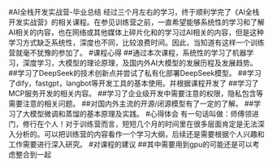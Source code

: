 #AI全栈开发实战营-毕业总结
经过三个月左右的学习，终于顺利学完了《AI全栈开发实战营》的相关课程。在参见训练营之前，一直希望能够系统性的学习和了解AI相关的内容，也在网络或其他媒体上碎片化和的学习过AI相关的内容，但是这种学习方式缺乏系统性，深度也不同，比较浪费时间。因此，当知道有这样一个训练营就毫不犹豫的参加了。
#课程心得
##通过本次课程，系统性的学习了机器学习，深度学习，大模型的理论原理，及国内外AI大模型的发展历程及发展趋势。
##学习了DeepSeek的技术创新点并尝试了私有化部署DeepSeek模型。
##学习了dify，fastgpt，langbot等开发工具的基本使用。并根据课程开发了
##学习了MCP服务开发的相关内容。
##学习了企业级开发中需要注意的权限，隐私包含等需要注意的相关问题。
##对国内外主流的开源/闭源模型有了一定的了解。
##学习了大模型微调和蒸馏的基本原理及实践。
#心得体会
有一句话叫做：师傅领进门，修行在个人！对于训练营而言，短短几个月的时间里在很多层面肯定是无法深入分析的。可以把训练营的内容看作一个学习大纲，后续还是需要根据个人兴趣和工作需要进行深入研究。
#对课程的建议
##其中需要用到gpu的可能还是可以考虑整合到一起